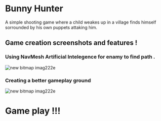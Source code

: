 # Bunny Hunter

A simple shooting game where a child weakes up in a village finds himself sorrounded by his own puppets attaking him. 

## Game creation screenshots and features ! 

### Using NavMesh Artificial Intelegence for enamy to find path .

![new bitmap imag222e](https://user-images.githubusercontent.com/41207912/43982260-f4575700-9d16-11e8-971b-6412a46cca82.jpg)

### Creating a better gameplay ground

![new bitmap imag222e](https://user-images.githubusercontent.com/41207912/43982459-d51a8744-9d17-11e8-8f34-9bfbeff2687b.jpg)

 # Game play !!!
 
 
